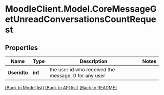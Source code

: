 # MoodleClient.Model.CoreMessageGetUnreadConversationsCountRequest

## Properties

Name | Type | Description | Notes
------------ | ------------- | ------------- | -------------
**Useridto** | **int** | the user id who received the message, 0 for any user | 

[[Back to Model list]](../README.md#documentation-for-models) [[Back to API list]](../README.md#documentation-for-api-endpoints) [[Back to README]](../README.md)

